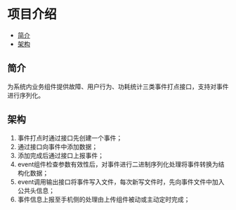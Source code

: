# 项目介绍<a name="ZH-CN_TOPIC_0000001078674782"></a>

-   [简介](#section469617221261)
-   [架构](#section15884114210197)

## 简介<a name="section469617221261"></a>

为系统内业务组件提供故障、用户行为、功耗统计三类事件打点接口，支持对事件进行序列化。

## 架构<a name="section15884114210197"></a>

1.  事件打点时通过接口先创建一个事件；
2.  通过接口向事件中添加数据；
3.  添加完成后通过接口上报事件；
4.  event组件检查参数有效性后，对事件进行二进制序列化处理将事件转换为结构化数据；
5.  event调用输出接口将事件写入文件，每次新写文件时，先向事件文件中加入公共头信息；
6.  事件信息上报至手机侧的处理由上传组件被动或主动定时完成；

